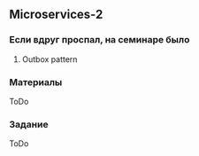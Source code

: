 ## Microservices-2

### Если вдруг проспал, на семинаре было
1. Outbox pattern

### Материалы
ToDo

### Задание
ToDo